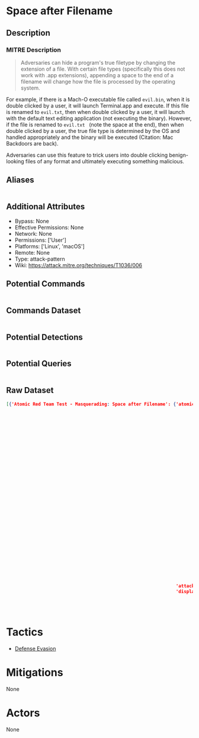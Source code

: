 
# Space after Filename

## Description

### MITRE Description

> Adversaries can hide a program's true filetype by changing the extension of a file. With certain file types (specifically this does not work with .app extensions), appending a space to the end of a filename will change how the file is processed by the operating system.

For example, if there is a Mach-O executable file called <code>evil.bin</code>, when it is double clicked by a user, it will launch Terminal.app and execute. If this file is renamed to <code>evil.txt</code>, then when double clicked by a user, it will launch with the default text editing application (not executing the binary). However, if the file is renamed to <code>evil.txt </code> (note the space at the end), then when double clicked by a user, the true file type is determined by the OS and handled appropriately and the binary will be executed (Citation: Mac Backdoors are back).

Adversaries can use this feature to trick users into double clicking benign-looking files of any format and ultimately executing something malicious.

## Aliases

```

```

## Additional Attributes

* Bypass: None
* Effective Permissions: None
* Network: None
* Permissions: ['User']
* Platforms: ['Linux', 'macOS']
* Remote: None
* Type: attack-pattern
* Wiki: https://attack.mitre.org/techniques/T1036/006

## Potential Commands

```

```

## Commands Dataset

```

```

## Potential Detections

```json

```

## Potential Queries

```json

```

## Raw Dataset

```json
[{'Atomic Red Team Test - Masquerading: Space after Filename': {'atomic_tests': [{'auto_generated_guid': '89a7dd26-e510-4c9f-9b15-f3bae333360f',
                                                                                  'description': 'Space '
                                                                                                 'After '
                                                                                                 'Filename\n',
                                                                                  'executor': {'name': 'manual',
                                                                                               'steps': '1. '
                                                                                                        '1. '
                                                                                                        'echo '
                                                                                                        "'#!/bin/bash\\necho "
                                                                                                        '"print '
                                                                                                        '\\"hello, '
                                                                                                        'world!\\"" '
                                                                                                        '| '
                                                                                                        "/usr/bin/python\\nexit' "
                                                                                                        '> '
                                                                                                        'execute.txt '
                                                                                                        '&& '
                                                                                                        'chmod '
                                                                                                        '+x '
                                                                                                        'execute.txt\n'
                                                                                                        '\n'
                                                                                                        '2. '
                                                                                                        'mv '
                                                                                                        'execute.txt '
                                                                                                        '"execute.txt '
                                                                                                        '"\n'
                                                                                                        '\n'
                                                                                                        '3. '
                                                                                                        './execute.txt\\ \n'},
                                                                                  'name': 'Space '
                                                                                          'After '
                                                                                          'Filename',
                                                                                  'supported_platforms': ['macos']}],
                                                                'attack_technique': 'T1036.006',
                                                                'display_name': 'Masquerading: '
                                                                                'Space '
                                                                                'after '
                                                                                'Filename'}}]
```

# Tactics


* [Defense Evasion](../tactics/Defense-Evasion.md)


# Mitigations

None

# Actors

None
